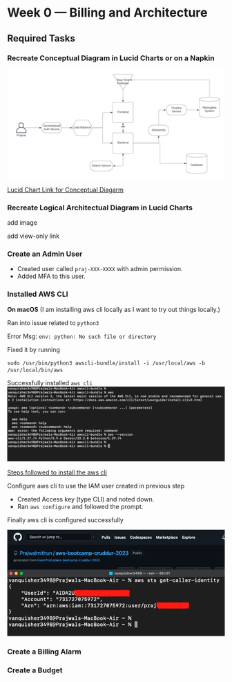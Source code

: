 # Week 0 — Billing and Architecture

## Required Tasks

### Recreate Conceptual Diagram in Lucid Charts or on a Napkin

![Cruddur Conceptual Diagarm](assets/1_Conceptual_Diagarm_Cruddur_.png)

[Lucid Chart Link for Conceptual Diagarm](https://lucid.app/lucidchart/6eae65ac-1af5-4335-9e44-a79f856a8106/edit?viewport_loc=-602%2C-905%2C3158%2C1402%2C0_0&invitationId=inv_3ba14426-5d83-474a-9602-809052162773)

### Recreate Logical Architectual Diagram in Lucid Charts

add image

add view-only link

### Create an Admin User
- Created user called `praj-XXX-XXXX` with admin permission.
- Added MFA to this user. 

### Installed AWS CLI

**On macOS** (I am installing aws cli locally as I want to try out things locally.)

Ran into issue related to `python3` 

Error Msg: `env: python: No such file or directory` 

Fixed it by running 

```
sudo /usr/bin/python3 awscli-bundle/install -i /usr/local/aws -b /usr/local/bin/aws
```
Successfully installed `aws cli` 
![AWS CLI installation on macOS](assets/2_AWS_CLI_install.png)

[Steps followed to install the aws cli](https://docs.aws.amazon.com/cli/v1/userguide/install-macos.html#install-macosos-bundled-sudo)

Configure aws cli to use the IAM user created in previous step

- Created Access key (type CLI) and noted down.
- Ran `aws configure` and followed the prompt. 

Finally aws cli is configured successfully

![AWS CLI Configured and can be used by IAM user](assets/3_AWS_CLI_Configuration.png)


### Create a Billing Alarm

### Create a Budget
